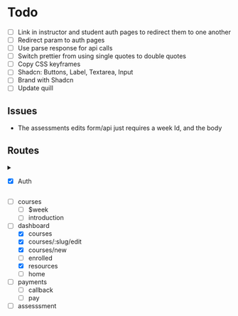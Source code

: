 # Todo

- [ ] Link in instructor and student auth pages to redirect them to one another
- [ ] Redirect param to auth pages
- [ ] Use parse response for api calls
- [ ] Switch prettier from using single quotes to double quotes
- [ ] Copy CSS keyframes
- [ ] Shadcn: Buttons, Label, Textarea, Input
- [ ] Brand with Shadcn
- [ ] Update quill

## Issues

- The assessments edits form/api just requires a week Id, and the body

## Routes

<details>
<summary>

- [x] Auth

</summary>

- [x] login/student
- [x] login/instructor
- [x] signup/student
- [x] signup/instructor

</details>

- [ ] courses
  - [ ] $week
  - [ ] introduction
- [ ] dashboard
  - [x] courses
  - [x] courses/:slug/edit
  - [x] courses/new
  - [ ] enrolled
  - [x] resources
  - [ ] home
- [ ] payments
  - [ ] callback
  - [ ] pay
- [ ] assesssment
